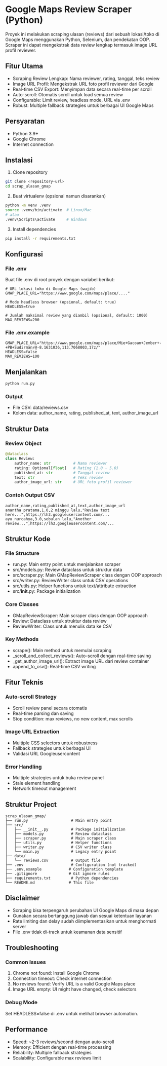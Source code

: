 # Google Maps Review Scraper (Python)

Proyek ini melakukan scraping ulasan (reviews) dari sebuah lokasi/toko di Google Maps menggunakan Python, Selenium, dan pendekatan OOP. Scraper ini dapat mengekstrak data review lengkap termasuk image URL profil reviewer.

## Fitur Utama

- Scraping Review Lengkap: Nama reviewer, rating, tanggal, teks review
- Image URL Profil: Mengekstrak URL foto profil reviewer dari Google
- Real-time CSV Export: Menyimpan data secara real-time per scroll
- Auto-scroll: Otomatis scroll untuk load semua review
- Configurable: Limit review, headless mode, URL via .env
- Robust: Multiple fallback strategies untuk berbagai UI Google Maps

## Persyaratan

- Python 3.9+
- Google Chrome
- Internet connection

## Instalasi

1. Clone repository
```bash
git clone <repository-url>
cd scrap_ulasan_gmap
```

2. Buat virtualenv (opsional namun disarankan)
```bash
python -m venv .venv
source .venv/bin/activate  # Linux/Mac
# atau
.venv\Scripts\activate     # Windows
```

3. Install dependencies
```bash
pip install -r requirements.txt
```

## Konfigurasi

### File .env
Buat file .env di root proyek dengan variabel berikut:

```env
# URL lokasi toko di Google Maps (wajib)
GMAP_PLACE_URL="https://www.google.com/maps/place/...."

# Mode headless browser (opsional, default: true)
HEADLESS=true

# Jumlah maksimal review yang diambil (opsional, default: 1000)
MAX_REVIEWS=200
```

### File .env.example
```env
GMAP_PLACE_URL="https://www.google.com/maps/place/Mie+Gacoan+Jember+-+PB+Sudirman/@-8.1631036,113.7068003,17z/"
HEADLESS=false
MAX_REVIEWS=100
```

## Menjalankan

```bash
python run.py
```

### Output
- File CSV: data/reviews.csv
- Kolom data: author_name, rating, published_at, text, author_image_url

## Struktur Data

### Review Object
```python
@dataclass
class Review:
    author_name: str          # Nama reviewer
    rating: Optional[float]   # Rating (1.0 - 5.0)
    published_at: str         # Tanggal review
    text: str                 # Teks review
    author_image_url: str     # URL foto profil reviewer
```

### Contoh Output CSV
```csv
author_name,rating,published_at,text,author_image_url
anantha pratama,1.0,2 minggu lalu,"Review text here...",https://lh3.googleusercontent.com/...
ayu nurcahya,3.0,sebulan lalu,"Another review...",https://lh3.googleusercontent.com/...
```

## Struktur Kode

### File Structure
- run.py: Main entry point untuk menjalankan scraper
- src/models.py: Review dataclass untuk struktur data
- src/scraper.py: Main GMapReviewScraper class dengan OOP approach
- src/writer.py: ReviewWriter class untuk CSV operations
- src/utils.py: Helper functions untuk text/attribute extraction
- src/__init__.py: Package initialization

### Core Classes
- GMapReviewScraper: Main scraper class dengan OOP approach
- Review: Dataclass untuk struktur data review
- ReviewWriter: Class untuk menulis data ke CSV

### Key Methods
- scrape(): Main method untuk memulai scraping
- _scroll_and_collect_reviews(): Auto-scroll dengan real-time saving
- _get_author_image_url(): Extract image URL dari review container
- append_to_csv(): Real-time CSV writing

## Fitur Teknis

### Auto-scroll Strategy
- Scroll review panel secara otomatis
- Real-time parsing dan saving
- Stop condition: max reviews, no new content, max scrolls

### Image URL Extraction
- Multiple CSS selectors untuk robustness
- Fallback strategies untuk berbagai UI
- Validasi URL Googleusercontent

### Error Handling
- Multiple strategies untuk buka review panel
- Stale element handling
- Network timeout management

## Struktur Project

```
scrap_ulasan_gmap/
├── run.py                   # Main entry point
├── src/
│   ├── __init__.py          # Package initialization
│   ├── models.py            # Review dataclass
│   ├── scraper.py           # Main scraper class
│   ├── utils.py             # Helper functions
│   ├── writer.py            # CSV writer class
│   └── main.py              # Legacy entry point
├── data/
│   └── reviews.csv          # Output file
├── .env                     # Configuration (not tracked)
├── .env.example            # Configuration template
├── .gitignore              # Git ignore rules
├── requirements.txt         # Python dependencies
└── README.md               # This file
```

## Disclaimer

- Scraping bisa terpengaruh perubahan UI Google Maps di masa depan
- Gunakan secara bertanggung jawab dan sesuai ketentuan layanan
- Rate limiting dan delay sudah diimplementasikan untuk menghormati server
- File .env tidak di-track untuk keamanan data sensitif

## Troubleshooting

### Common Issues
1. Chrome not found: Install Google Chrome
2. Connection timeout: Check internet connection
3. No reviews found: Verify URL is a valid Google Maps place
4. Image URL empty: UI might have changed, check selectors

### Debug Mode
Set HEADLESS=false di .env untuk melihat browser automation.

## Performance

- Speed: ~2-3 reviews/second dengan auto-scroll
- Memory: Efficient dengan real-time processing
- Reliability: Multiple fallback strategies
- Scalability: Configurable max reviews limit
